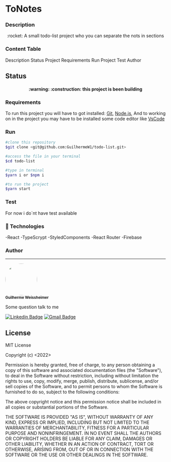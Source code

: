 # ToNotes

### Description

 <p align="center">:rocket: A small todo-list project who you can separate the nots in sections</p>

### Content Table

<p>
  <a herf="#description">Description</a>
  <a herf="#status">Status Project</a>
  <a herf="#requirements">Requirements</a>
  <a herf="#run">Run Project</a>
  <a herf="#test">Test</a>
  <a herf="#author">Author</a>
</p>

## Status

<h4 align="center">
  :warning: :construction: this project is been building
</h4>

### Requirements

To run this project you will have to got installed: [Git](https://git-scm.com/),
[Node.js](https://nodejs.org/en/), And to working on in the project you may have
to be installed some code editor like [VsCode](https://code.visualstudio.com/)

### Run

```bash
#clone this repository
$git clone <git@github.com:GuilhermeW1/todo-list.git>

#access the file in your terminal
$cd todo-list

#type in terminal
$yarn i or $npm i

#to run the project
$yarn start
```

### Test

For now i do`nt have test available

### :wrench: Technologies

-React -TypeScrypt -StyledComponents -React Router -Firebase

### Author

---

<a>
<img style="border-radius: 50%;" src="https://avatars.githubusercontent.com/u/88466173?s=400&u=a39c3233258cb2be797de752d62d8965e9a0eac0&v=4" width="100px;" alt=""/>
<br /> <sub><b>Guilherme Weissheimer</b></sub></a>

Some question talk to me

[![Linkedin Badge](https://img.shields.io/badge/-Thiago-blue?style=flat-square&logo=Linkedin&logoColor=white&link=https://www.linkedin.com/in/guilherme-weissheimer-6457a0207/)](https://www.linkedin.com/in/guilherme-weissheimer-6457a0207/)
[![Gmail Badge](https://img.shields.io/badge/-tgmarinho@gmail.com-c14438?style=flat-square&logo=Gmail&logoColor=white&link=mailto:guilhermeweissheimer.w1@gmail.com)](mailto:guilhermeweissheimer.w1@gmail.com)


## License

MIT License

Copyright (c) <2022> <Guilherme Augusto Weissheimer>

Permission is hereby granted, free of charge, to any person obtaining a copy of
this software and associated documentation files (the "Software"), to deal in
the Software without restriction, including without limitation the rights to
use, copy, modify, merge, publish, distribute, sublicense, and/or sell copies of
the Software, and to permit persons to whom the Software is furnished to do so,
subject to the following conditions:

The above copyright notice and this permission notice shall be included in all
copies or substantial portions of the Software.

THE SOFTWARE IS PROVIDED "AS IS", WITHOUT WARRANTY OF ANY KIND, EXPRESS OR
IMPLIED, INCLUDING BUT NOT LIMITED TO THE WARRANTIES OF MERCHANTABILITY, FITNESS
FOR A PARTICULAR PURPOSE AND NONINFRINGEMENT. IN NO EVENT SHALL THE AUTHORS OR
COPYRIGHT HOLDERS BE LIABLE FOR ANY CLAIM, DAMAGES OR OTHER LIABILITY, WHETHER
IN AN ACTION OF CONTRACT, TORT OR OTHERWISE, ARISING FROM, OUT OF OR IN
CONNECTION WITH THE SOFTWARE OR THE USE OR OTHER DEALINGS IN THE SOFTWARE.
